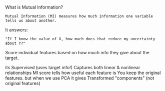 What is Mutual Information?

    Mutual Information (MI) measures how much information one variable tells us about another.

It answers:

    "If I know the value of X, how much does that reduce my uncertainty about Y?"

Score individual features based on how much info they give about the target.

its Supervised (uses target info!)
Captures both linear & nonlinear relationships
MI score tells how useful each feature is You keep the original features. but when we use PCA it gives Transformed "components" (not original features)